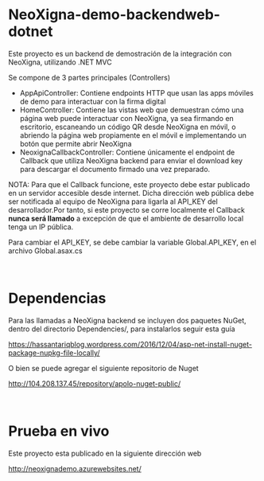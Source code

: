 # NeoXigna-demo-backendweb-dotnet

Este proyecto es un backend de demostración de la integración con NeoXigna, utilizando .NET MVC

Se compone de 3 partes principales (Controllers)
- AppApiController: Contiene endpoints HTTP que usan las apps móviles de demo para interactuar con la firma digital
- HomeController: Contiene las vistas web que demuestran cómo una página web puede interactuar con NeoXigna, ya sea firmando en escritorio, escaneando un código QR desde NeoXigna en móvil, o abriendo la página web propiamente en el móvil e implementando un botón que permite abrir NeoXigna
- NeoxignaCallbackController: Contiene únicamente el endpoint de Callback que utiliza NeoXigna backend para enviar el download key para descargar el documento firmado una vez preparado.

NOTA: Para que el Callback funcione, este proyecto debe estar publicado en un servidor accesible desde internet. Dicha dirección web pública debe ser notificada al equipo de NeoXigna para ligarla al API_KEY del desarrollador.Por tanto, si este proyecto se corre localmente el Callback <b>nunca será llamado</b> a excepción de que el ambiente de desarrollo local tenga un IP pública.

Para cambiar el API_KEY, se debe cambiar la variable Global.API_KEY, en el archivo Global.asax.cs

<br/>
<h1>Dependencias</h1>

Para las llamadas a NeoXigna backend se incluyen dos paquetes NuGet, dentro del directorio Dependencies/, para instalarlos seguir esta guía

https://hassantariqblog.wordpress.com/2016/12/04/asp-net-install-nuget-package-nupkg-file-locally/

O bien se puede agregar el siguiente repositorio de Nuget

http://104.208.137.45/repository/apolo-nuget-public/

<br/>
<h1>Prueba en vivo</h1>

Este proyecto esta publicado en la siguiente dirección web 

http://neoxignademo.azurewebsites.net/
